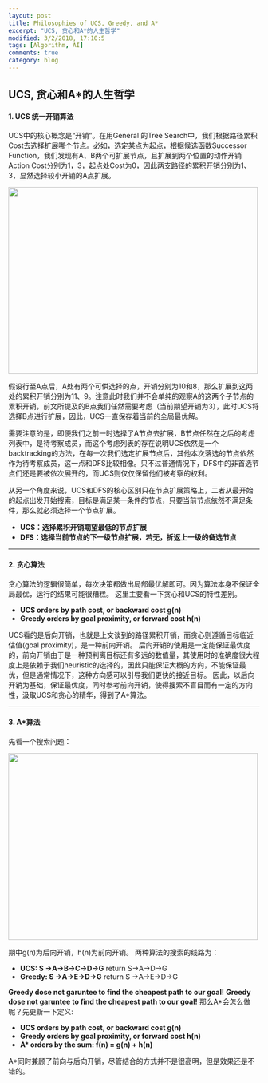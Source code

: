 ```yaml
---
layout: post
title: Philosophies of UCS, Greedy, and A*
excerpt: "UCS, 贪心和A*的人生哲学"
modified: 3/2/2018, 17:10:5
tags: [Algorithm, AI]
comments: true
category: blog
---
```




## UCS, 贪心和A*的人生哲学
#### 1. UCS 统一开销算法
UCS中的核心概念是“开销”。在用General 的Tree Search中，我们根据路径累积Cost去选择扩展哪个节点。必如，选定某点为起点，根据候选函数Successor Function，我们发现有A、B两个可扩展节点，且扩展到两个位置的动作开销Action Cost分别为1，3，起点处Cost为0，因此两支路径的累积开销分别为1、3，显然选择较小开销的A点扩展。

<!---
![alt](https://MidSummerseveee.github.io/images/UCS.png)
-->
<img src="https://MidSummerseveee.github.io/images/UCS.png" width="500" height="374" />

假设行至A点后，A处有两个可供选择的点，开销分别为10和8，那么扩展到这两处的累积开销分别为11、9。注意此时我们并不会单纯的观察A的这两个子节点的累积开销，前文所提及的B点我们任然需要考虑（当前期望开销为3），此时UCS将选择B点进行扩展，因此，UCS一直保存着当前的全局最优解。

需要注意的是，即便我们之前一时选择了A节点去扩展，B节点任然在之后的考虑列表中，是待考察成员，而这个考虑列表的存在说明UCS依然是一个backtracking的方法，在每一次我们选定扩展节点后，其他本次落选的节点依然作为待考察成员，这一点和DFS比较相像。只不过普通情况下，DFS中的非首选节点们还是要被依次展开的，而UCS则仅仅保留他们被考察的权利。

从另一个角度来说，UCS和DFS的核心区别只在节点扩展策略上，二者从最开始的起点出发开始搜索，目标是满足某一条件的节点，只要当前节点依然不满足条件，那么就必须选择一个节点扩展。

- **UCS：选择累积开销期望最低的节点扩展**
- **DFS：选择当前节点的下一级节点扩展，若无，折返上一级的备选节点**

----------
#### 2. 贪心算法
贪心算法的逻辑很简单，每次决策都做出局部最优解即可。因为算法本身不保证全局最优，运行的结果可能很糟糕。
这里主要看一下贪心和UCS的特性差别。
 - **UCS orders by path cost, or backward cost g(n)**
 - **Greedy orders by goal proximity, or forward cost h(n)**

UCS看的是后向开销，也就是上文谈到的路径累积开销，而贪心则遵循目标临近估值(goal proximity)，是一种前向开销。
后向开销的使用是一定能保证最优度的，前向开销由于是一种预判离目标还有多远的数值量，其使用时的准确度很大程度上是依赖于我们heuristic的选择的，因此只能保证大概的方向，不能保证最优，但是通常情况下，这种方向感可以引导我们更快的接近目标。
因此，以后向开销为基础，保证最优度，同时参考前向开销，使得搜索不盲目而有一定的方向性，汲取UCS和贪心的精华，得到了A*算法。


----------
#### 3. A*算法
先看一个搜索问题：
<!---
![alt](https://MidSummerseveee.github.io/images/UCS-1.png)
-->
<img src="https://MidSummerseveee.github.io/images/UCS-1.png" width="500" height="374" />

期中g(n)为后向开销，h(n)为前向开销。
两种算法的搜索的线路为：
 - **UCS:  S →A→B→C→D→G** return S→A→D→G
 - **Greedy:  S →A→E→D→G** return S →A→E→D→G
 
**Greedy dose not garuntee to find the cheapest path to our goal!** 
**Greedy dose not garuntee to find the cheapest path to our goal!** 
那么A*会怎么做呢？先更新一下定义:
 - **UCS orders by path cost, or backward cost g(n)**
 - **Greedy orders by goal proximity, or forward cost h(n)**
 - **A\* orders by the sum: f(n) = g(n) + h(n)**
 
 A*同时兼顾了前向与后向开销，尽管结合的方式并不是很高明，但是效果还是不错的。
